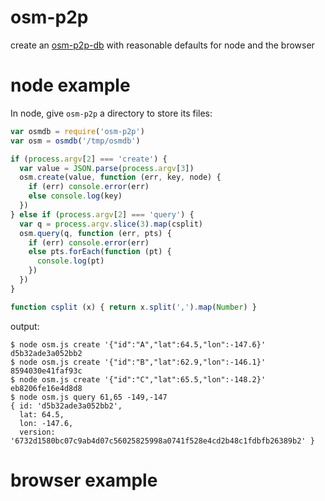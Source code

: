 # osm-p2p

create an [osm-p2p-db][1] with reasonable defaults
for node and the browser

[1]: https://github.com/digidem/osm-p2p-db

# node example

In node, give `osm-p2p` a directory to store its files:

``` js
var osmdb = require('osm-p2p')
var osm = osmdb('/tmp/osmdb')

if (process.argv[2] === 'create') {
  var value = JSON.parse(process.argv[3])
  osm.create(value, function (err, key, node) {
    if (err) console.error(err)
    else console.log(key)
  })
} else if (process.argv[2] === 'query') {
  var q = process.argv.slice(3).map(csplit)
  osm.query(q, function (err, pts) {
    if (err) console.error(err)
    else pts.forEach(function (pt) {
      console.log(pt)
    })
  })
}

function csplit (x) { return x.split(',').map(Number) }
```

output:

```
$ node osm.js create '{"id":"A","lat":64.5,"lon":-147.6}'
d5b32ade3a052bb2
$ node osm.js create '{"id":"B","lat":62.9,"lon":-146.1}'
8594030e41faf93c
$ node osm.js create '{"id":"C","lat":65.5,"lon":-148.2}'
eb8206fe16e4d8d8
$ node osm.js query 61,65 -149,-147
{ id: 'd5b32ade3a052bb2',
  lat: 64.5,
  lon: -147.6,
  version: '6732d1580bc07c9ab4d07c56025825998a0741f528e4cd2b48c1fdbfb26389b2' }
```

# browser example
